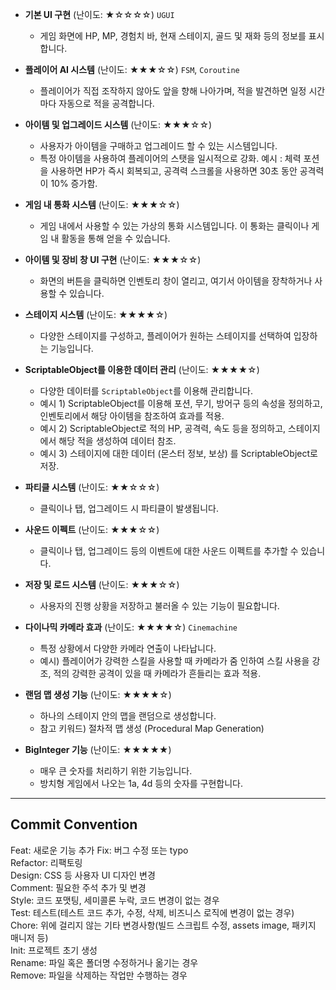 - **기본 UI 구현** (난이도: ★☆☆☆☆) `UGUI`

  - 게임 화면에 HP, MP, 경험치 바, 현재 스테이지, 골드 및 재화 등의 정보를 표시합니다.

<aside>

- **플레이어 AI 시스템** (난이도: ★★★☆☆) `FSM`, `Coroutine`

  - 플레이어가 직접 조작하지 않아도 앞을 향해 나아가며, 적을 발견하면 일정 시간마다 자동으로 적을 공격합니다.
</aside>

<aside>

- **아이템 및 업그레이드 시스템** (난이도: ★★★☆☆)

  - 사용자가 아이템을 구매하고 업그레이드 할 수 있는 시스템입니다.
  - 특정 아이템을 사용하여 플레이어의 스탯을 일시적으로 강화.
예시 : 체력 포션을 사용하면 HP가 즉시 회복되고, 공격력 스크롤을 사용하면 30초 동안 공격력이 10% 증가함.
</aside>

<aside>

- **게임 내 통화 시스템** (난이도: ★★★☆☆)

  - 게임 내에서 사용할 수 있는 가상의 통화 시스템입니다. 이 통화는 클릭이나 게임 내 활동을 통해 얻을 수 있습니다.
</aside>

<aside>

- **아이템 및 장비 창 UI 구현** (난이도: ★★★☆☆)

  - 화면의 버튼을 클릭하면 인벤토리 창이 열리고, 여기서 아이템을 장착하거나 사용할 수 있습니다.
</aside>

<aside>

- **스테이지 시스템** (난이도: ★★★★☆)

  - 다양한 스테이지를 구성하고, 플레이어가 원하는 스테이지를 선택하여 입장하는 기능입니다.
</aside>

<aside>

- **ScriptableObject를 이용한 데이터 관리** (난이도: ★★★★☆)

  - 다양한 데이터를 `ScriptableObject`를 이용해 관리합니다.
  - 예시 1) ScriptableObject를 이용해 포션, 무기, 방어구 등의 속성을 정의하고, 인벤토리에서 해당 아이템을 참조하여 효과를 적용.
  - 예시 2) ScriptableObject로 적의 HP, 공격력, 속도 등을 정의하고, 스테이지에서 해당 적을 생성하여 데이터 참조.
  - 예시 3) 스테이지에 대한 데이터 (몬스터 정보, 보상) 를 ScriptableObject로 저장.
</aside>

<aside>
    
- **파티클 시스템** (난이도: ★★☆☆☆)
    
  - 클릭이나 탭, 업그레이드 시 파티클이 발생됩니다.
</aside>
    
<aside>
    
- **사운드 이펙트** (난이도: ★★★☆☆)
    
  - 클릭이나 탭, 업그레이드 등의 이벤트에 대한 사운드 이펙트를 추가할 수 있습니다.
</aside>
    
<aside>
    
- **저장 및 로드 시스템** (난이도: ★★★☆☆)
    
  - 사용자의 진행 상황을 저장하고 불러올 수 있는 기능이 필요합니다.
</aside>
    
<aside>
    
- **다이나믹 카메라 효과** (난이도: ★★★★☆) `Cinemachine`
    
  - 특정 상황에서 다양한 카메라 연출이 나타납니다.
  - 예시) 플레이어가 강력한 스킬을 사용할 때 카메라가 줌 인하여 스킬 사용을 강조, 적의 강력한 공격이 있을 때 카메라가 흔들리는 효과 적용.
</aside>
    
<aside>
    
- **랜덤 맵 생성 기능**  (난이도: ★★★★☆)
    
  - 하나의 스테이지 안의 맵을 랜덤으로 생성합니다.
  - 참고 키워드) 절차적 맵 생성 (Procedural Map Generation)
</aside>
    
<aside>
    
- **BigInteger 기능** (난이도: ★★★★★)
    
  - 매우 큰 숫자를 처리하기 위한 기능입니다.
  - 방치형 게임에서 나오는 1a, 4d 등의 숫자를 구현합니다.
</aside>

<aside>

---

# **Commit Convention**

Feat:	새로운 기능 추가
Fix:	버그 수정 또는 typo  
Refactor:	리팩토링  
Design:	CSS 등 사용자 UI 디자인 변경  
Comment:	필요한 주석 추가 및 변경  
Style:	코드 포맷팅, 세미콜론 누락, 코드 변경이 없는 경우  
Test:	테스트(테스트 코드 추가, 수정, 삭제, 비즈니스 로직에 변경이 없는 경우)  
Chore:	위에 걸리지 않는 기타 변경사항(빌드 스크립트 수정, assets image, 패키지 매니저 등)  
Init:	프로젝트 초기 생성  
Rename:	파일 혹은 폴더명 수정하거나 옮기는 경우  
Remove:	파일을 삭제하는 작업만 수행하는 경우 
